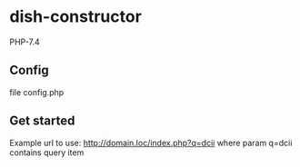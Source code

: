 # dish-constructor
PHP-7.4

## Config
file config.php

## Get started
Example url to use:
http://domain.loc/index.php?q=dcii
where param q=dcii contains query item